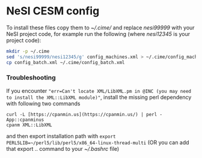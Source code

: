 # NeSI CESM config

To install these files copy them to *~/.cime/* and replace *nesi99999* with
your NeSI project code, for example run the following (where *nesi12345* is your project code):

```sh
mkdir -p ~/.cime
sed 's/nesi99999/nesi12345/g' config_machines.xml > ~/.cime/config_machines.xml
cp config_batch.xml ~/.cime/config_batch.xml
```
### Troubleshooting

If you encounter `"err=Can't locate XML/LibXML.pm in @INC (you may need to install the XML::LibXML module)"`, install the missing perl dependency with following two commands

```
curl -L [https://cpanmin.us](https://cpanmin.us/) | perl - App::cpanminus 
cpanm XML::LibXML
```

and then export installation path with `export PERL5LIB=~/perl5/lib/perl5/x86_64-linux-thread-multi`  (OR you can add that export .. command to your *~/.bashrc* file)